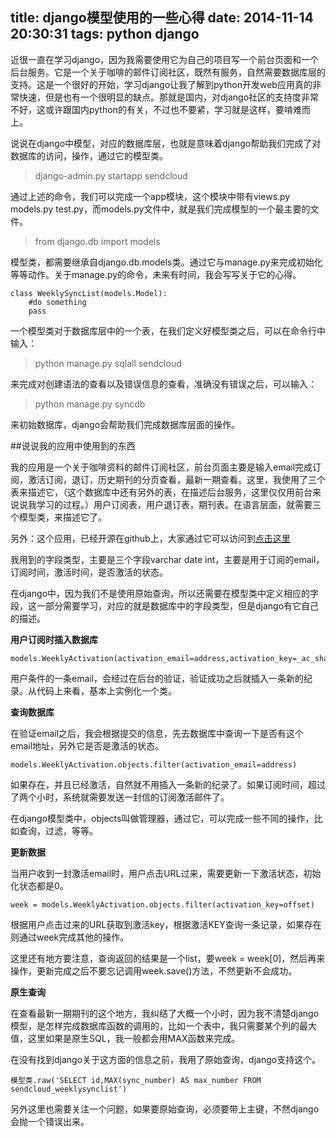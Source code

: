 title: django模型使用的一些心得
date: 2014-11-14 20:30:31
tags: python django
---

近很一直在学习django，因为我需要使用它为自己的项目写一个前台页面和一个后台服务。它是一个关于咖啡的邮件订阅社区，既然有服务，自然需要数据库层的支持。这是一个很好的开始，学习django让我了解到python开发web应用真的非常快速，但是也有一个很明显的缺点。那就是国内，对django社区的支持度非常不好，这或许跟国内python的有关，不过也不要紧，学习就是这样，要啃难而上。

说说在django中模型，对应的数据库层，也就是意味着django帮助我们完成了对数据库的访问，操作，通过它的模型类。

>django-admin.py startapp sendcloud

通过上述的命令，我们可以完成一个app模块，这个模块中带有views.py models.py test.py，而models.py文件中，就是我们完成模型的一个最主要的文件。

>from django.db import models

模型类，都需要继承自django.db.models类。通过它与manage.py来完成初始化等等动作。关于manage.py的命令，未来有时间，我会写写关于它的心得。

	class WeeklySyncList(models.Model):
		#do something
		pass

一个模型类对于数据库层中的一个表，在我们定义好模型类之后，可以在命令行中输入：

>python manage.py sqlall sendcloud

来完成对创建语法的查看以及错误信息的查看，准确没有错误之后，可以输入：

>python manage.py syncdb

来初始数据库，django会帮助我们完成数据库层面的操作。

<!--more-->

##说说我的应用中使用到的东西

我的应用是一个关于咖啡资料的邮件订阅社区，前台页面主要是输入email完成订阅，激活订阅，退订，历史期刊的分页查看，最新一期查看。这里，我使用了三个表来描述它，（这个数据库中还有另外的表，在描述后台服务，这里仅仅用前台来说说我学习的过程。）用户订阅表，用户退订表，期刊表。在语言层面，就需要三个模型类，来描述它了。

另外：这个应用，已经开源在github上，大家通过它可以访问到[点击这里](https://github.com/lcepy/AtomCoffee-Client)

我用到的字段类型，主要是三个字段varchar date int，主要是用于订阅的email，订阅时间，激活时间，是否激活的状态。

在django中，因为我们不是使用原始查询，所以还需要在模型类中定义相应的字段，这一部分需要学习，对应的就是数据库中的字段类型，但是django有它自己的描述。

**用户订阅时插入数据库**

	models.WeeklyActivation(activation_email=address,activation_key=_ac_sha_key)

用户条件的一条email，会经过在后台的验证，验证成功之后就插入一条新的纪录。从代码上来看，基本上实例化一个类。

**查询数据库**

在验证email之后，我会根据提交的信息，先去数据库中查询一下是否有这个email地址，另外它是否是激活的状态。

	models.WeeklyActivation.objects.filter(activation_email=address)

如果存在，并且已经激活，自然就不用插入一条新的纪录了。如果订阅时间，超过了两个小时，系统就需要发送一封信的订阅激活邮件了。

在django模型类中，objects叫做管理器，通过它，可以完成一些不同的操作，比如查询，过滤，等等。

**更新数据**

当用户收到一封激活email时，用户点击URL过来，需要更新一下激活状态，初始化状态都是0。

	week = models.WeeklyActivation.objects.filter(activation_key=offset)

根据用户点击过来的URL获取到激活key，根据激活KEY查询一条记录，如果存在则通过week完成其他的操作。

这里还有地方要注意，查询返回的结果是一个list，要week = week[0]，然后再来操作，更新完成之后不要忘记调用week.save()方法，不然更新不会成功。

**原生查询**

在查看最新一期期刊的这个地方，我纠结了大概一个小时，因为我不清楚django模型，是怎样完成数据库函数的调用的，比如一个表中，我只需要某个列的最大值，这里如果是原生SQL，我一般都会用MAX函数来完成。

在没有找到django关于这方面的信息之前，我用了原始查询，django支持这个。

	模型类.raw('SELECT id,MAX(sync_number) AS max_number FROM sendcloud_weeklysynclist')

另外这里也需要关注一个问题，如果要原始查询，必须要带上主键，不然django会抛一个错误出来。